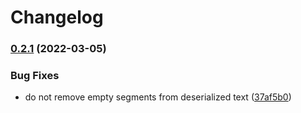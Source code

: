 # Changelog

### [0.2.1](https://github.com/martinohmann/dts/compare/dts-core-v0.2.0...dts-core-v0.2.1) (2022-03-05)


### Bug Fixes

* do not remove empty segments from deserialized text ([37af5b0](https://github.com/martinohmann/dts/commit/37af5b0ce8e07396d17ff09d63daf6d35556066c))
